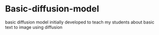 # Basic-diffusion-model
basic diffusion model initially developed to teach my students about basic text to image using diffusion
